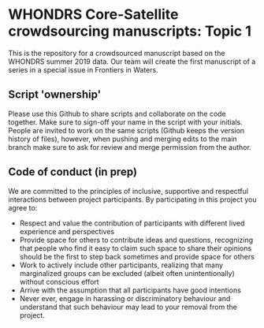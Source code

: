 # WHONDRS Core-Satellite crowdsourcing manuscripts: Topic 1

This is the repository for a crowdsourced manuscript based on the WHONDRS summer 2019 data. Our team will create the first manuscript of a series in a special issue in Frontiers in Waters.

## Script 'ownership'
Please use this Github to share scripts and collaborate on the code together.
Make sure to sign-off your name in the script with your initials. People are invited to work on the same scripts (Github keeps the version history of files), however, when pushing and merging edits to the main branch make sure to ask for review and merge permission from the author.

## Code of conduct (in prep)
We are committed to the principles of inclusive, supportive and respectful interactions between project participants. By participating in this project you agree to:

- Respect and value the contribution of participants with different lived experience and perspectives
- Provide space for others to contribute ideas and questions, recognizing that people who find it easy to claim such space to share their opinions should be the first to step back sometimes and provide space for others
- Work to actively include other participants, realizing that many marginalized groups can be excluded (albeit often unintentionally) without conscious effort
- Arrive with the assumption that all participants have good intentions
- Never ever, engage in harassing or discriminatory behaviour and understand that such behaviour may lead to your removal from the project.
